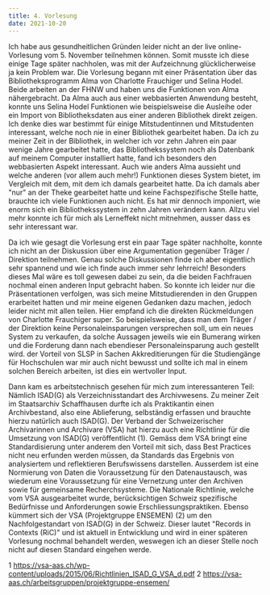 ```yaml
---
title: 4. Vorlesung
date: 2021-10-20
---
```


Ich habe aus gesundheitlichen Gründen leider nicht an der live online-Vorlesung vom 5. November teilnehmen können. Somit musste ich diese einige Tage später nachholen, was mit der Aufzeichnung glücklicherweise ja kein Problem war. 
Die Vorlesung begann mit einer Präsentation über das Bibliotheksprogramm Alma von Charlotte Frauchiger und Selina Hodel. Beide arbeiten an der FHNW und haben uns die Funktionen von Alma nähergebracht. Da Alma auch aus einer webbasierten Anwendung besteht, konnte uns Selina Hodel Funktionen wie beispielsweise die Ausleihe oder ein Import von Bibliotheksdaten aus einer anderen Bibliothek direkt zeigen. Ich denke dies war bestimmt für einige Mitstudentinnen und Mitstudenten interessant, welche noch nie in einer Bibliothek gearbeitet haben. Da ich zu meiner Zeit in der Bibliothek, in welcher ich vor zehn Jahren ein paar wenige Jahre gearbeitet hatte, das Bibliothekssystem noch als Datenbank auf meinem Computer installiert hatte, fand ich besonders den webbasierten Aspekt interessant. Auch wie anders Alma aussieht und welche anderen (vor allem auch mehr!) Funktionen dieses System bietet, im Vergleich mit dem, mit dem ich damals gearbeitet hatte. 
Da ich damals aber "nur" an der Theke gearbeitet hatte und keine Fachspezifische Stelle hatte, brauchte ich viele Funktionen auch nicht. Es hat mir dennoch imponiert, wie enorm sich ein Bibliothekssystem in zehn Jahren verändern kann. 
Allzu viel mehr konnte ich für mich als Lerneffekt nicht mitnehmen, ausser dass es sehr interessant war.  

Da ich wie gesagt die Vorlesung erst ein paar Tage später nachholte, konnte ich nicht an der Diskussion über eine Argumentation gegenüber Träger / Direktion teilnehmen. Genau solche Diskussionen finde ich aber eigentlich sehr spannend und wie ich finde auch immer sehr lehrreich! Besonders dieses Mal wäre es toll gewesen dabei zu sein, da die beiden Fachfrauen nochmal einen anderen Input gebracht haben. So konnte ich leider nur die Präsentationen verfolgen, was sich meine Mitstudierenden in den Gruppen erarbeitet hatten und mir meine eigenen Gedanken dazu machen, jedoch leider nicht mit allen teilen. Hier empfand ich die direkten Rückmeldungen von Charlotte Frauchiger super. So beispielsweise, dass man dem Träger / der Direktion keine Personaleinsparungen versprechen soll, um ein neues System zu verkaufen, da solche Aussagen jeweils wie ein Bumerang wirken und die Forderung dann nach ebendieser Personaleinsparung auch gestellt wird. der Vorteil von SLSP in Sachen Akkreditierungen für die Studiengänge für Hochschulen war mir auch nicht bewusst und sollte ich mal in einem solchen Bereich arbeiten, ist dies ein wertvoller Input. 

Dann kam es arbeitstechnisch gesehen für mich zum interessanteren Teil: Nämlich ISAD(G) als Verzeichnisstandart des Archivwesens. Zu meiner Zeit im Staatsarchiv Schaffhausen durfte ich als Praktikantin einen Archivbestand, also eine Ablieferung, selbständig erfassen und brauchte hierzu natürlich auch ISAD(G). Der Verband der Schweizerischer Archivarinnen und Archivare (VSA) hat hierzu auch eine Richtlinie für die Umsetzung von ISAD(G) veröffentlicht (1). Gemäss dem VSA bringt eine Standardisierung unter anderem den Vorteil mit sich, dass Best Practices nicht neu erfunden werden müssen, da Standards das Ergebnis von analysiertem und reflektieren Berufswissens darstellen. Ausserdem ist eine Normierung von Daten die Voraussetzung für den Datenaustausch, was wiederum eine Voraussetzung für eine Vernetzung unter den Archiven sowie für gemeinsame Recherchsysteme. Die Nationale Richtlinie, welche vom VSA ausgearbeitet wurde, berücksichtigen Schweiz spezifische Bedürfnisse und Anforderungen sowie Erschliessungspraktiken. Ebenso kümmert sich der VSA (Projektgruppe ENSEMEN) (2) um den Nachfolgestandart von ISAD(G) in der Schweiz. Dieser lautet "Records in Contexts (RiC)" und ist aktuell in Entwicklung und wird in einer späteren Vorlesung nochmal behandelt werden, weswegen ich an dieser Stelle noch nicht auf diesen Standard eingehen werde. 



1 https://vsa-aas.ch/wp-content/uploads/2015/06/Richtlinien_ISAD_G_VSA_d.pdf
2 https://vsa-aas.ch/arbeitsgruppen/projektgruppe-ensemen/ 

